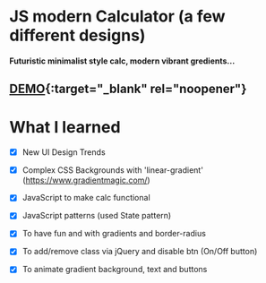 # JS modern Calculator (a few different designs) 
#### Futuristic minimalist style calc, modern vibrant gredients...

## [DEMO](https://jscalcdesigns.netlify.com/){:target="_blank" rel="noopener"}

# What I learned

 * [x] New UI Design Trends
 * [x] Complex CSS Backgrounds with 'linear-gradient' (https://www.gradientmagic.com/)
 * [x] JavaScript to make calc functional
 * [x] JavaScript patterns (used State pattern)
 * [x] To have fun and with gradients and border-radius
 * [x] To add/remove class via jQuery and disable btn (On/Off button)
 * [x] To animate gradient background, text and buttons

